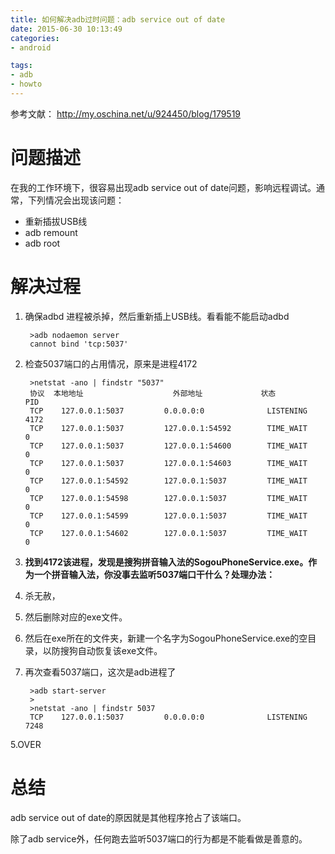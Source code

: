 ```yaml
---
title: 如何解决adb过时问题：adb service out of date
date: 2015-06-30 10:13:49
categories:
- android

tags:
- adb
- howto
---
```


参考文献： http://my.oschina.net/u/924450/blog/179519

# 问题描述

在我的工作环境下，很容易出现adb service out of date问题，影响远程调试。通常，下列情况会出现该问题：

* 重新插拔USB线
* adb remount
* adb root

# 解决过程

1. 确保adbd 进程被杀掉，然后重新插上USB线。看看能不能启动adbd

		>adb nodaemon server
		cannot bind 'tcp:5037'

2. 检查5037端口的占用情况，原来是进程4172

		>netstat -ano | findstr "5037"
		协议  本地地址                    外部地址             状态            PID
		TCP    127.0.0.1:5037         0.0.0.0:0              LISTENING       4172
		TCP    127.0.0.1:5037         127.0.0.1:54592        TIME_WAIT       0
		TCP    127.0.0.1:5037         127.0.0.1:54600        TIME_WAIT       0
		TCP    127.0.0.1:5037         127.0.0.1:54603        TIME_WAIT       0
		TCP    127.0.0.1:54592        127.0.0.1:5037         TIME_WAIT       0
		TCP    127.0.0.1:54598        127.0.0.1:5037         TIME_WAIT       0
		TCP    127.0.0.1:54599        127.0.0.1:5037         TIME_WAIT       0
		TCP    127.0.0.1:54602        127.0.0.1:5037         TIME_WAIT       0

3. **找到4172该进程，发现是搜狗拼音输入法的SogouPhoneService.exe。作为一个拼音输入法，你没事去监听5037端口干什么？处理办法：**
4. 杀无赦，
5. 然后删除对应的exe文件。
6. 然后在exe所在的文件夹，新建一个名字为SogouPhoneService.exe的空目录，以防搜狗自动恢复该exe文件。

4. 再次查看5037端口，这次是adb进程了

		>adb start-server
		>
		>netstat -ano | findstr 5037
		TCP    127.0.0.1:5037         0.0.0.0:0              LISTENING       7248

5.OVER

# 总结
adb service out of date的原因就是其他程序抢占了该端口。

除了adb service外，任何跑去监听5037端口的行为都是不能看做是善意的。
